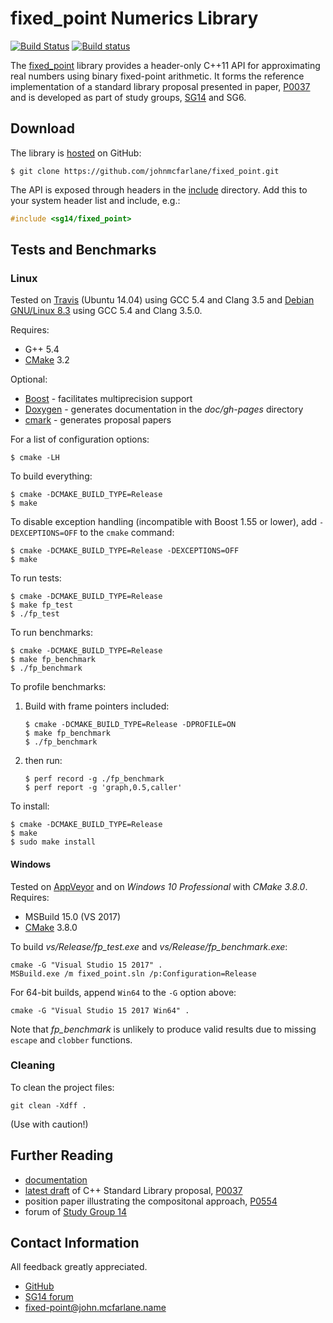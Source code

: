 # fixed_point Numerics Library

[![Build Status](https://travis-ci.org/johnmcfarlane/fixed_point.svg?branch=develop)](https://travis-ci.org/johnmcfarlane/fixed_point)
[![Build status](https://ci.appveyor.com/api/projects/status/p60lpkq9u90h83fi/branch/develop?svg=true)](https://ci.appveyor.com/project/johnmcfarlane/fixed-point/branch/develop)

The [fixed_point](https://github.com/johnmcfarlane/fixed_point) library provides 
a header-only C++11 API for approximating real numbers using binary fixed-point arithmetic.
It forms the reference implementation of a standard library proposal presented in paper, [P0037](doc/p0037.md)
and is developed as part of study groups, [SG14](https://groups.google.com/a/isocpp.org/forum/#!forum/sg14) and SG6.

## Download

The library is [hosted](https://github.com/johnmcfarlane/fixed_point) on GitHub:

```shell
$ git clone https://github.com/johnmcfarlane/fixed_point.git
```

The API is exposed through headers in the [include](./include/) directory.
Add this to your system header list and include, e.g.:

```c++
#include <sg14/fixed_point>
```

## Tests and Benchmarks

### Linux

Tested on [Travis](https://travis-ci.org/johnmcfarlane/fixed_point) (Ubuntu 14.04) using GCC 5.4 and Clang 3.5
and [Debian GNU/Linux 8.3](https://www.debian.org/releases/stable/) using GCC 5.4 and Clang 3.5.0. 

Requires:

- G++ 5.4
- [CMake](https://cmake.org/download/) 3.2

Optional:

- [Boost](http://www.boost.org/) - facilitates multiprecision support
- [Doxygen](http://www.doxygen.org/) - generates documentation in the *doc/gh-pages* directory
- [cmark](https://github.com/jgm/cmark) - generates proposal papers

For a list of configuration options:

```shell
$ cmake -LH
```

To build everything:

```shell
$ cmake -DCMAKE_BUILD_TYPE=Release
$ make
```

To disable exception handling (incompatible with Boost 1.55 or lower), add `-DEXCEPTIONS=OFF` to the `cmake` command:

```shell
$ cmake -DCMAKE_BUILD_TYPE=Release -DEXCEPTIONS=OFF
$ make
```

To run tests:

```shell
$ cmake -DCMAKE_BUILD_TYPE=Release
$ make fp_test
$ ./fp_test
```

To run benchmarks:

```shell
$ cmake -DCMAKE_BUILD_TYPE=Release
$ make fp_benchmark
$ ./fp_benchmark
```

To profile benchmarks:

1. Build with frame pointers included:

   ```shell
   $ cmake -DCMAKE_BUILD_TYPE=Release -DPROFILE=ON
   $ make fp_benchmark
   $ ./fp_benchmark
   ```

2. then run:

   ```shell
   $ perf record -g ./fp_benchmark
   $ perf report -g 'graph,0.5,caller'
   ```

To install:

```shell
$ cmake -DCMAKE_BUILD_TYPE=Release
$ make
$ sudo make install
```

#### Windows

Tested on [AppVeyor](https://ci.appveyor.com/project/johnmcfarlane/fixed-point/branch/master)
and on *Windows 10 Professional* with *CMake 3.8.0*. Requires:

- MSBuild 15.0 (VS 2017)
- [CMake](https://cmake.org/download/) 3.8.0

To build *vs/Release/fp_test.exe* and *vs/Release/fp_benchmark.exe*:

    cmake -G "Visual Studio 15 2017" .
    MSBuild.exe /m fixed_point.sln /p:Configuration=Release

For 64-bit builds, append `Win64` to the `-G` option above:

    cmake -G "Visual Studio 15 2017 Win64" .

Note that *fp_benchmark* is unlikely to produce valid results due to missing `escape` and `clobber` functions.

### Cleaning

To clean the project files:

    git clean -Xdff .

(Use with caution!)

## Further Reading

- [documentation](http://johnmcfarlane.github.io/fixed_point/)
- [latest draft](doc/p0037.md) of C++ Standard Library proposal, [P0037](doc/p0037.md)
- position paper illustrating the compositonal approach, [P0554](doc/p0554.md)
- forum of [Study Group 14](https://groups.google.com/a/isocpp.org/forum/#!forum/sg14)

## Contact Information

All feedback greatly appreciated.

- [GitHub](https://github.com/johnmcfarlane)
- [SG14 forum](https://groups.google.com/a/isocpp.org/forum/#!forum/sg14)
- [fixed-point@john.mcfarlane.name](mailto:fixed-point@john.mcfarlane.name)
